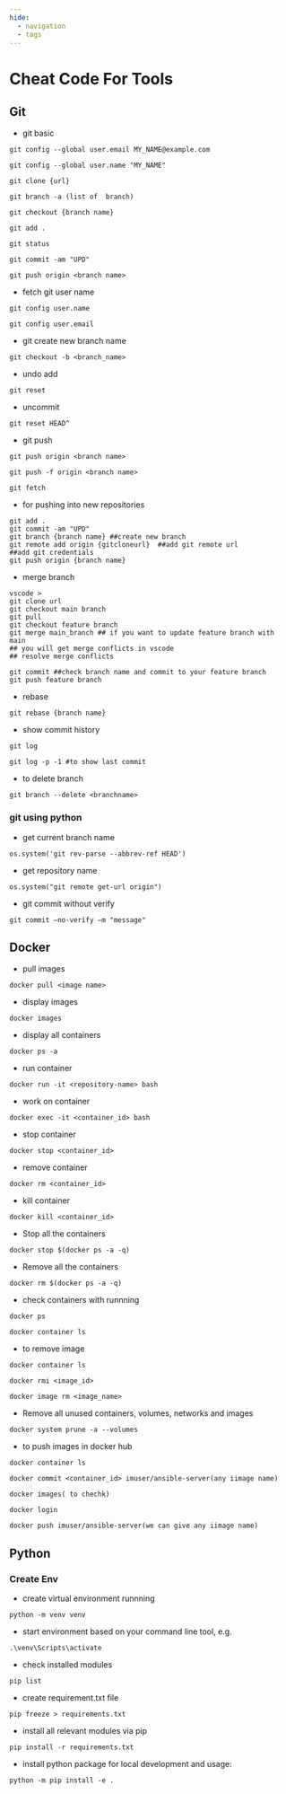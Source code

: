 ```yaml
---
hide:
  - navigation
  - tags
---
```


<h1></h1>

# Cheat Code For Tools
 
## Git
 
- git basic

```
git config --global user.email MY_NAME@example.com

git config --global user.name "MY_NAME"

git clone {url}
 
git branch -a (list of  branch)

git checkout {branch name}

git add .

git status

git commit -am "UPD"

git push origin <branch name>
```

- fetch git user name

```
git config user.name

git config user.email
```

- git create new branch name

```
git checkout -b <branch_name>
```

- undo add 

```
git reset
```

- uncommit

```
git reset HEAD^
```

- git push
```
git push origin <branch name>
 
git push -f origin <branch name>
 
git fetch
```

- for pushing into new repositories

```
git add .
git commit -am "UPD"
git branch {branch name} ##create new branch
git remote add origin {gitcloneurl}  ##add git remote url  
##add git credentials
git push origin {branch name}

```
- merge branch

```
vscode > 
git clone url
git checkout main branch
git pull
git checkout feature branch
git merge main_branch ## if you want to update feature branch with main
## you will get merge conflicts in vscode
## resolve merge conflicts

git commit ##check branch name and commit to your feature branch
git push feature branch

```

- rebase 

```
git rebase {branch name}
```

- show commit history

```
git log

git log -p -1 #to show last commit
```

- to delete branch

```
git branch --delete <branchname>
```

### git using python

- get current branch name

```
os.system('git rev-parse --abbrev-ref HEAD')
```

- get repository name

```
os.system("git remote get-url origin")
```

- git commit without verify
 
```
git commit –no-verify –m "message"
```

## Docker

- pull images

```
docker pull <image name>
```

- display images

```
docker images
```

- display all containers

```
docker ps -a
```

- run container
```
docker run -it <repository-name> bash
```

- work on container
```
docker exec -it <container_id> bash
```

- stop container
```
docker stop <container_id>
```

- remove container

```
docker rm <container_id>
```

- kill container

```
docker kill <container_id>
```

- Stop all the containers

```docker stop $(docker ps -a -q)```

- Remove all the containers

```docker rm $(docker ps -a -q)```


- check containers with runnning

```
docker ps

docker container ls
```

- to remove image

```
docker container ls

docker rmi <image_id>

docker image rm <image_name>
```

- Remove all unused containers, volumes, networks and images

```
docker system prune -a --volumes
```

- to push images in docker hub

```
docker container ls

docker commit <container_id> imuser/ansible-server(any iimage name)

docker images( to chechk)

docker login

docker push imuser/ansible-server(we can give any iimage name)
```

## Python

### Create Env

- create virtual environment runnning

```
python -m venv venv
```
 
- start environment based on your command line tool, e.g.

```
.\venv\Scripts\activate
```

- check installed modules
```
pip list
```

- create requirement.txt file

```
pip freeze > requirements.txt
```

- install all relevant modules via pip

```
pip install -r requirements.txt
```

- install python package for local development and usage:

```
python -m pip install -e .
```